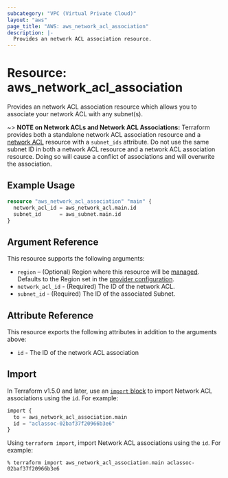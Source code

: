 ```yaml
---
subcategory: "VPC (Virtual Private Cloud)"
layout: "aws"
page_title: "AWS: aws_network_acl_association"
description: |-
  Provides an network ACL association resource.
---
```


# Resource: aws_network_acl_association

Provides an network ACL association resource which allows you to associate your network ACL with any subnet(s).

~> **NOTE on Network ACLs and Network ACL Associations:** Terraform provides both a standalone network ACL association resource
and a [network ACL](network_acl.html) resource with a `subnet_ids` attribute. Do not use the same subnet ID in both a network ACL
resource and a network ACL association resource. Doing so will cause a conflict of associations and will overwrite the association.

## Example Usage

```terraform
resource "aws_network_acl_association" "main" {
  network_acl_id = aws_network_acl.main.id
  subnet_id      = aws_subnet.main.id
}
```

## Argument Reference

This resource supports the following arguments:

* `region` – (Optional) Region where this resource will be [managed](https://docs.aws.amazon.com/general/latest/gr/rande.html#regional-endpoints). Defaults to the Region set in the [provider configuration](https://registry.terraform.io/providers/hashicorp/aws/latest/docs#aws-configuration-reference).
* `network_acl_id` - (Required) The ID of the network ACL.
* `subnet_id` - (Required) The ID of the associated Subnet.

## Attribute Reference

This resource exports the following attributes in addition to the arguments above:

* `id` - The ID of the network ACL association

## Import

In Terraform v1.5.0 and later, use an [`import` block](https://developer.hashicorp.com/terraform/language/import) to import Network ACL associations using the `id`. For example:

```terraform
import {
  to = aws_network_acl_association.main
  id = "aclassoc-02baf37f20966b3e6"
}
```

Using `terraform import`, import Network ACL associations using the `id`. For example:

```console
% terraform import aws_network_acl_association.main aclassoc-02baf37f20966b3e6
```
